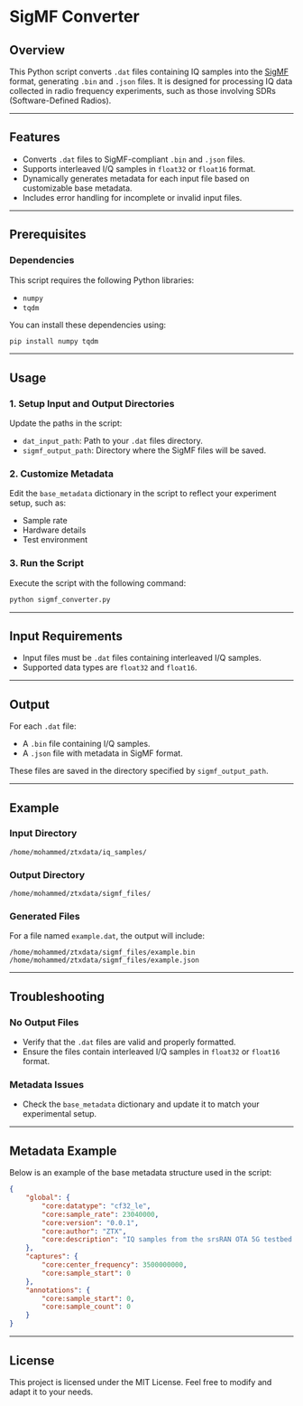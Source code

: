 
# SigMF Converter

## Overview
This Python script converts `.dat` files containing IQ samples into the [SigMF](https://github.com/gnuradio/sigmf) format, generating `.bin` and `.json` files. It is designed for processing IQ data collected in radio frequency experiments, such as those involving SDRs (Software-Defined Radios).

---

## Features
- Converts `.dat` files to SigMF-compliant `.bin` and `.json` files.  
- Supports interleaved I/Q samples in `float32` or `float16` format.  
- Dynamically generates metadata for each input file based on customizable base metadata.  
- Includes error handling for incomplete or invalid input files.

---

## Prerequisites

### Dependencies
This script requires the following Python libraries:
- `numpy`
- `tqdm`

You can install these dependencies using:
```bash
pip install numpy tqdm
```

---

## Usage

### 1. Setup Input and Output Directories
Update the paths in the script:
- `dat_input_path`: Path to your `.dat` files directory.
- `sigmf_output_path`: Directory where the SigMF files will be saved.

### 2. Customize Metadata
Edit the `base_metadata` dictionary in the script to reflect your experiment setup, such as:
- Sample rate
- Hardware details
- Test environment

### 3. Run the Script
Execute the script with the following command:
```bash
python sigmf_converter.py
```

---

## Input Requirements
- Input files must be `.dat` files containing interleaved I/Q samples.
- Supported data types are `float32` and `float16`.

---

## Output
For each `.dat` file:
- A `.bin` file containing I/Q samples.
- A `.json` file with metadata in SigMF format.

These files are saved in the directory specified by `sigmf_output_path`.

---

## Example

### Input Directory
```plaintext
/home/mohammed/ztxdata/iq_samples/
```

### Output Directory
```plaintext
/home/mohammed/ztxdata/sigmf_files/
```

### Generated Files
For a file named `example.dat`, the output will include:
```plaintext
/home/mohammed/ztxdata/sigmf_files/example.bin
/home/mohammed/ztxdata/sigmf_files/example.json
```

---

## Troubleshooting

### No Output Files
- Verify that the `.dat` files are valid and properly formatted.
- Ensure the files contain interleaved I/Q samples in `float32` or `float16` format.

### Metadata Issues
- Check the `base_metadata` dictionary and update it to match your experimental setup.

---

## Metadata Example
Below is an example of the base metadata structure used in the script:
```json
{
    "global": {
        "core:datatype": "cf32_le",
        "core:sample_rate": 23040000,
        "core:version": "0.0.1",
        "core:author": "ZTX",
        "core:description": "IQ samples from the srsRAN OTA 5G testbed setup."
    },
    "captures": {
        "core:center_frequency": 3500000000,
        "core:sample_start": 0
    },
    "annotations": {
        "core:sample_start": 0,
        "core:sample_count": 0
    }
}
```

---

## License
This project is licensed under the MIT License. Feel free to modify and adapt it to your needs.

